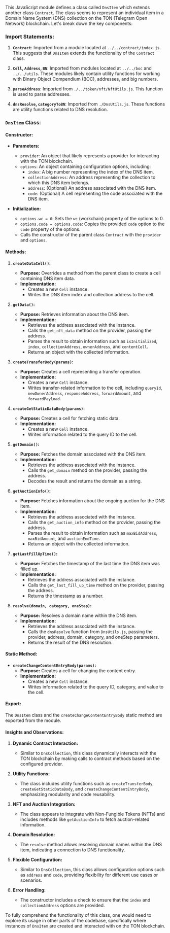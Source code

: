 This JavaScript module defines a class called `DnsItem` which extends another class `Contract`. The class seems to represent an individual item in a Domain Name System (DNS) collection on the TON (Telegram Open Network) blockchain. Let's break down the key components:

### Import Statements:

1. **`Contract`**: Imported from a module located at `../../contract/index.js`. This suggests that `DnsItem` extends the functionality of the `Contract` class.

2. **`Cell`, `Address`, `BN`**: Imported from modules located at `../../boc` and `../../utils`. These modules likely contain utility functions for working with Binary Object Compendium (BOC), addresses, and big numbers.

3. **`parseAddress`**: Imported from `./../token/nft/NftUtils.js`. This function is used to parse addresses.

4. **`dnsResolve`, `categoryToBN`**: Imported from `./DnsUtils.js`. These functions are utility functions related to DNS resolution.

### `DnsItem` Class:

#### **Constructor:**

- **Parameters:**
  - `provider`: An object that likely represents a provider for interacting with the TON blockchain.
  - `options`: An object containing configuration options, including:
    - `index`: A big number representing the index of the DNS item.
    - `collectionAddress`: An address representing the collection to which this DNS item belongs.
    - `address`: (Optional) An address associated with the DNS item.
    - `code`: (Optional) A cell representing the code associated with the DNS item.

- **Initialization:**
  - `options.wc = 0`: Sets the `wc` (workchain) property of the options to 0.
  - `options.code = options.code`: Copies the provided `code` option to the `code` property of the options.
  - Calls the constructor of the parent class `Contract` with the `provider` and `options`.

#### **Methods:**

1. **`createDataCell()`:**
   - **Purpose:** Overrides a method from the parent class to create a cell containing DNS item data.
   - **Implementation:**
     - Creates a new `Cell` instance.
     - Writes the DNS item index and collection address to the cell.

2. **`getData()`:**
   - **Purpose:** Retrieves information about the DNS item.
   - **Implementation:**
     - Retrieves the address associated with the instance.
     - Calls the `get_nft_data` method on the provider, passing the address.
     - Parses the result to obtain information such as `isInitialized`, `index`, `collectionAddress`, `ownerAddress`, and `contentCell`.
     - Returns an object with the collected information.

3. **`createTransferBody(params)`:**
   - **Purpose:** Creates a cell representing a transfer operation.
   - **Implementation:**
     - Creates a new `Cell` instance.
     - Writes transfer-related information to the cell, including `queryId`, `newOwnerAddress`, `responseAddress`, `forwardAmount`, and `forwardPayload`.

4. **`createGetStaticDataBody(params)`:**
   - **Purpose:** Creates a cell for fetching static data.
   - **Implementation:**
     - Creates a new `Cell` instance.
     - Writes information related to the query ID to the cell.

5. **`getDomain()`:**
   - **Purpose:** Fetches the domain associated with the DNS item.
   - **Implementation:**
     - Retrieves the address associated with the instance.
     - Calls the `get_domain` method on the provider, passing the address.
     - Decodes the result and returns the domain as a string.

6. **`getAuctionInfo()`:**
   - **Purpose:** Fetches information about the ongoing auction for the DNS item.
   - **Implementation:**
     - Retrieves the address associated with the instance.
     - Calls the `get_auction_info` method on the provider, passing the address.
     - Parses the result to obtain information such as `maxBidAddress`, `maxBidAmount`, and `auctionEndTime`.
     - Returns an object with the collected information.

7. **`getLastFillUpTime()`:**
   - **Purpose:** Fetches the timestamp of the last time the DNS item was filled up.
   - **Implementation:**
     - Retrieves the address associated with the instance.
     - Calls the `get_last_fill_up_time` method on the provider, passing the address.
     - Returns the timestamp as a number.

8. **`resolve(domain, category, oneStep)`:**
   - **Purpose:** Resolves a domain name within the DNS item.
   - **Implementation:**
     - Retrieves the address associated with the instance.
     - Calls the `dnsResolve` function from `DnsUtils.js`, passing the provider, address, domain, category, and oneStep parameters.
     - Returns the result of the DNS resolution.

#### **Static Method:**

- **`createChangeContentEntryBody(params)`:**
   - **Purpose:** Creates a cell for changing the content entry.
   - **Implementation:**
     - Creates a new `Cell` instance.
     - Writes information related to the query ID, category, and value to the cell.

#### **Export:**

The `DnsItem` class and the `createChangeContentEntryBody` static method are exported from the module.

#### **Insights and Observations:**

1. **Dynamic Contract Interaction:**
   - Similar to `DnsCollection`, this class dynamically interacts with the TON blockchain by making calls to contract methods based on the configured provider.

2. **Utility Functions:**
   - The class includes utility functions such as `createTransferBody`, `createGetStaticDataBody`, and `createChangeContentEntryBody`, emphasizing modularity and code reusability.

3. **NFT and Auction Integration:**
   - The class appears to integrate with Non-Fungible Tokens (NFTs) and includes methods like `getAuctionInfo` to fetch auction-related information.

4. **Domain Resolution:**
   - The `resolve` method allows resolving domain names within the DNS item, indicating a connection to DNS functionality.

5. **Flexible Configuration:**
   - Similar to `DnsCollection`, this class allows configuration options such as `address` and `code`, providing flexibility for different use cases or scenarios.

6. **Error Handling:**
   - The constructor includes a check to ensure that the `index` and `collectionAddress` options are provided.

To fully comprehend the functionality of this class, one would need to explore its usage in other parts of the codebase, specifically where instances of `DnsItem` are created and interacted with on the TON blockchain.
